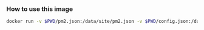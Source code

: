 
### How to use this image

```sh
docker run -v $PWD/pm2.json:/data/site/pm2.json -v $PWD/config.json:/data/site/config.json -v $PWD/template.html:/data/site/template.html -p 4000:4000 lotteryjs/docs-ssr
```